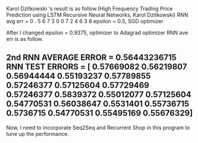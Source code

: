 
Karol Dzitkowski 's result is  as follow.(High Frequency Trading Price
Prediction using LSTM Recursive Neural Networks, Karol Dzitkowski)
RNN avg err = 0 . 5 6 7 3 0 0 7 2 4 6 3 8
epsilon = 0.5, SGD optimizer


After I changed epsilon = 0.9375, optimizer to Adagrad optimizer
RNN ave err is as follow. 


2nd RNN AVERAGE ERROR = 0.56443236715
RNN TEST ERRORS = [ 0.57669082  0.56219807  0.56944444  0.55193237  0.57789855  0.57246377
  0.57125604  0.57729469  0.57246377  0.5839372   0.55012077  0.57125604
  0.54770531  0.56038647  0.5531401   0.55736715  0.5736715   0.54770531
  0.55495169  0.55676329]
----------------------------------------------------------------------

Now, I need to incorporate Seq2Seq and Recurrent Shop in  this program to tune up the performance.



